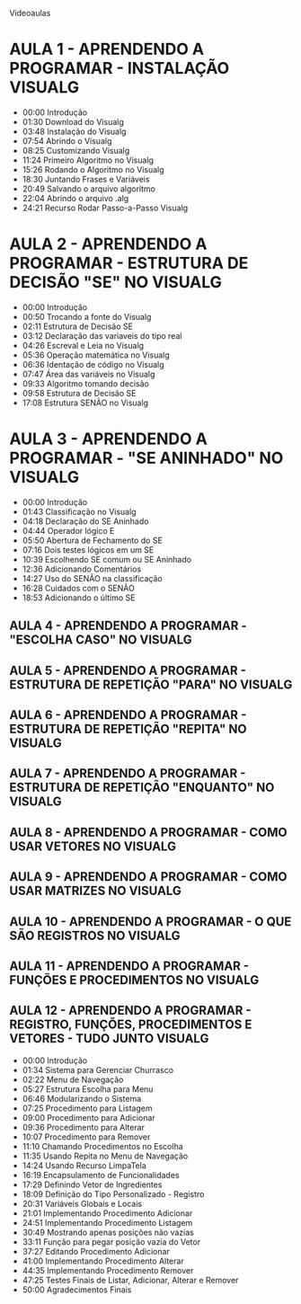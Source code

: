 Videoaulas

# AULA 1 - APRENDENDO A PROGRAMAR - INSTALAÇÃO VISUALG
- 00:00 Introdução
- 01:30 Download do Visualg
- 03:48 Instalação do Visualg
- 07:54 Abrindo o Visualg
- 08:25 Customizando Visualg
- 11:24 Primeiro Algoritmo no Visualg
- 15:26 Rodando o Algoritmo no Visualg
- 18:30 Juntando Frases e Variáveis
- 20:49 Salvando o arquivo algoritmo
- 22:04 Abrindo o arquivo .alg
- 24:21 Recurso Rodar Passo-a-Passo Visualg

# AULA 2 - APRENDENDO A PROGRAMAR - ESTRUTURA DE DECISÃO "SE" NO VISUALG
- 00:00 Introdução
- 00:50 Trocando a fonte do Visualg
- 02:11 Estrutura de Decisão SE
- 03:12 Declaração das variaveis do tipo real
- 04:26 Escreval e Leia no Visualg
- 05:36 Operação matemática no Visualg
- 06:36 Identação de código no Visualg
- 07:47 Área das variáveis no Visualg
- 09:33 Algoritmo tomando decisão
- 09:58 Estrutura de Decisão SE
- 17:08 Estrutura SENÃO no Visualg

# AULA 3 - APRENDENDO A PROGRAMAR - "SE ANINHADO" NO VISUALG
- 00:00 Introdução
- 01:43 Classificação no Visualg
- 04:18 Declaração do SE Aninhado
- 04:44 Operador lógico E
- 05:50 Abertura de Fechamento do SE
- 07:16 Dois testes lógicos em um SE
- 10:39 Escolhendo SE comum ou SE Aninhado
- 12:36 Adicionando Comentários
- 14:27 Uso do SENÃO na classificação
- 16:28 Cuidados com o SENÃO
- 18:53 Adicionando o último SE

## AULA 4 - APRENDENDO A PROGRAMAR - "ESCOLHA CASO" NO VISUALG
## AULA 5 - APRENDENDO A PROGRAMAR - ESTRUTURA DE REPETIÇÃO "PARA" NO VISUALG
## AULA 6 - APRENDENDO A PROGRAMAR - ESTRUTURA DE REPETIÇÃO "REPITA" NO VISUALG
## AULA 7 - APRENDENDO A PROGRAMAR - ESTRUTURA DE REPETIÇÃO "ENQUANTO" NO VISUALG
## AULA 8 - APRENDENDO A PROGRAMAR - COMO USAR VETORES NO VISUALG
## AULA 9 - APRENDENDO A PROGRAMAR - COMO USAR MATRIZES NO VISUALG
## AULA 10 - APRENDENDO A PROGRAMAR - O QUE SÃO REGISTROS NO VISUALG
## AULA 11 - APRENDENDO A PROGRAMAR - FUNÇÕES E PROCEDIMENTOS NO VISUALG

## AULA 12 - APRENDENDO A PROGRAMAR - REGISTRO, FUNÇÕES, PROCEDIMENTOS E VETORES - TUDO JUNTO VISUALG
- 00:00 Introdução
- 01:34 Sistema para Gerenciar Churrasco
- 02:22 Menu de Navegação
- 05:27 Estrutura Escolha para Menu
- 06:46 Modularizando o Sistema
- 07:25 Procedimento para Listagem
- 09:00 Procedimento para Adicionar
- 09:36 Procedimento para Alterar
- 10:07 Procedimento para Remover
- 11:10 Chamando Procedimentos no Escolha
- 11:35 Usando Repita no Menu de Navegação
- 14:24 Usando Recurso LimpaTela
- 16:19 Encapsulamento de Funcionalidades
- 17:29 Definindo Vetor de Ingredientes
- 18:09 Definição do Tipo Personalizado - Registro
- 20:31 Variáveis Globais e Locais
- 21:01 Implementando Procedimento Adicionar
- 24:51 Implementando Procedimento Listagem
- 30:49 Mostrando apenas posições não vazias
- 33:11 Função para pegar posição vazia do Vetor
- 37:27 Editando Procedimento Adicionar
- 41:00 Implementando Procedimento Alterar
- 44:35 Implementando Procedimento Remover
- 47:25 Testes Finais de Listar, Adicionar, Alterar e Remover
- 50:00 Agradecimentos Finais








